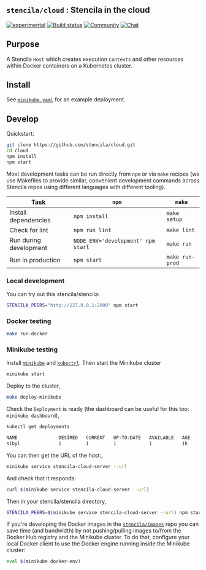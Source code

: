 ## `stencila/cloud` : Stencila in the cloud

[![experimental](https://img.shields.io/badge/stability-experimental-orange.svg)](http://github.com/badges/stability-badges)
[![Build status](https://travis-ci.org/stencila/cloud.svg?branch=master)](https://travis-ci.org/stencila/cloud)
[![Community](https://img.shields.io/badge/join-community-green.svg)](https://community.stenci.la)
[![Chat](https://badges.gitter.im/stencila/stencila.svg)](https://gitter.im/stencila/stencila)

## Purpose

A Stencila `Host` which creates execution `Contexts` and other resources within Docker containers on a Kubernetes cluster. 

## Install

See [`minikube.yaml`](minikube.yaml) for an example deployment.

## Develop

Quickstart:

```sh
git clone https://github.com/stencila/cloud.git
cd cloud
npm install
npm start
```

Most development tasks can be run directly from `npm` or via `make` recipes (we
use Makefiles to provide similar, convenient development commands across
Stencila repos using different languages with different tooling).

Task                       | `npm`                                | `make`          |
---------------------------|--------------------------------------|-----------------|
Install dependencies       | `npm install`                        | `make setup`
Check for lint             | `npm run lint`                       | `make lint`
Run during development     | `NODE_ENV='development' npm start`   | `make run`
Run in production          | `npm start`                          | `make run-prod`


### Local development

You can try out this stencila/stencila:

```bash
STENCILA_PEERS="http://127.0.0.1:2000" npm start
```

### Docker testing

```bash
make run-docker
```

### Minikube testing

Install [`minikube`](https://kubernetes.io/docs/tasks/tools/install-minikube/) and [`kubectrl`](https://kubernetes.io/docs/tasks/tools/install-kubectl/). Then start the Minikube cluster

```bash
minikube start
```

Deploy to the cluster,

```bash
make deploy-minikube
```

Check the `Deployment` is ready (the dashboard can be useful for this too: `minikube dashboard`),

```sh
kubectl get deployments

NAME               DESIRED   CURRENT   UP-TO-DATE   AVAILABLE   AGE
sibyl              1         1         1            1           1h
```

You can then get the URL of the host:,

```sh
minikube service stencila-cloud-server --url
```

And check that it responds:

```sh
curl $(minikube service stencila-cloud-server --url)
```

Then in your stencila/stencila directory, 

```bash
STENCILA_PEERS=$(minikube service stencila-cloud-server --url) npm start
```

If you're developing the Docker images in the [`stencila/images`](http://github.com/stencila/images) repo you can save time (and bandwidth) by not pushing/pulling images to/from the Docker Hub registry and the Minikube cluster. To do that, configure your local Docker client to use the Docker engine running inside the Minikube cluster:

```bash
eval $(minikube docker-env)
```
